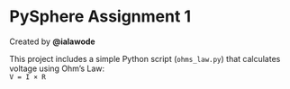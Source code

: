 # PySphere Assignment 1

Created by **@ialawode**

This project includes a simple Python script (`ohms_law.py`) that calculates voltage using Ohm’s Law:  
`V = I × R`
